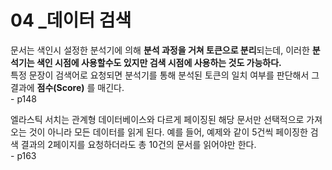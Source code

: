 # 04 _데이터 검색

문서는 색인시 설정한 분석기에 의해 **분석 과정을 거쳐 토큰으로 분리**되는데, 이러한 **분석기는 색인 시점에 사용할수도 있지만 검색 시점에 사용하는 것도 가능하다.**    
특정 문장이 검색어로 요청되면 분석기를 통해 분석된 토큰의 일치 여부를 판단해서 그 결과에 **점수(Score)** 를 매긴다.   
\- p148

엘라스틱 서치는 관계형 데이터베이스와 다르게 페이징된 해당 문서만 선택적으로 가져오는 것이 아니라 모든 데이터를 읽게 된다. 예를 들어, 예제와 같이 5건씩 페이징한 검색 결과의 2페이지를 요청하더라도 총 10건의 문서를 읽어야만 한다.  
\- p163
